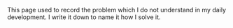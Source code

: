 This page used to record the problem which I do not understand in my daily development. I write it down to name it how I solve it. 

